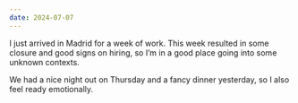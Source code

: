 ```yaml
---
date: 2024-07-07
---
```


I just arrived in Madrid for a week of work. This week resulted in some closure and good signs on hiring, so I’m in a good place going into some unknown contexts.

We had a nice night out on Thursday and a fancy dinner yesterday, so I also feel ready emotionally.
